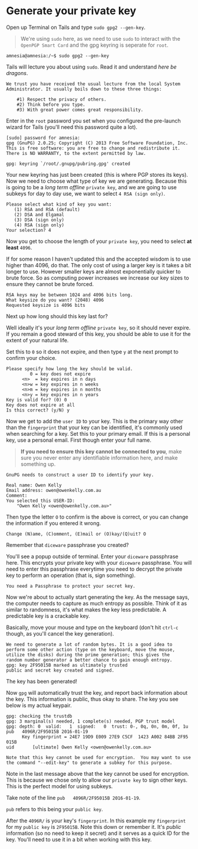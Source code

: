 # Generate your private key

Open up Terminal on Tails and type `sudo gpg2 --gen-key`.

> We're using `sudo` here, as we need to use `sudo` to interact with the `OpenPGP Smart Card` and the
 gpg keyring is seperate for `root`.

    amnesia@amnesia:/~$ sudo gpg2 --gen-key

Tails will lecture you about using `sudo`. Read it and understand *here be dragons*.

    We trust you have received the usual lecture from the local System
    Administrator. It usually boils down to these three things:

        #1) Respect the privacy of others.
        #2) Think before you type.
        #3) With great power comes great responsibility.

Enter in the `root` password you set when you configured the pre-launch wizard for Tails
 (you'll need this password quite a lot).

    [sudo] password for amnesia:
    gpg (GnuPG) 2.0.25; Copyright (C) 2013 Free Software Foundation, Inc.
    This is free software: you are free to change and redistribute it.
    There is NO WARRANTY, to the extent permitted by law.

    gpg: keyring `/root/.gnupg/pubring.gpg' created

Your new keyring has just been created (this is where PGP stores its keys). Now we need
to choose what type of key we are generating.
Because this is going to be a *long term offline* `private key`, and we are going to use
 subkeys for day to day use, we want to select `4 RSA (sign only)`.

    Please select what kind of key you want:
       (1) RSA and RSA (default)
       (2) DSA and Elgamal
       (3) DSA (sign only)
       (4) RSA (sign only)
    Your selection? 4

Now you get to choose the length of your `private key`, you need to select **at least** `4096`.

 If for some reason I haven't updated this and the accepted wisdom is to use higher than 4096, do that.
 The only cost of using a larger key is it takes a bit longer to use. However smaller keys are
 almost exponentially quicker to brute force. So as computing power increases we increase
  our key sizes to ensure they cannot be brute forced.

    RSA keys may be between 1024 and 4096 bits long.
    What keysize do you want? (2048) 4096
    Requested keysize is 4096 bits

Next up how long should this key last for?

Well ideally it's your *long term offline* `private key`, so it should never expire. If you remain a good steward of this
key, you should be able to use it for the extent of your natural life.

Set this to `0` so it does not expire, and then type `y` at the next prompt to confirm your choice.

    Please specify how long the key should be valid.
             0 = key does not expire
          <n>  = key expires in n days
          <n>w = key expires in n weeks
          <n>m = key expires in n months
          <n>y = key expires in n years
    Key is valid for? (0) 0
    Key does not expire at all
    Is this correct? (y/N) y

Now we get to add the `user ID` to your key. This is the primary way other than the `fingerprint` that your key can be
 identified, it's commonly used when searching for a key. Set this to your primary email. If this is a personal key, use a
 personal email. First though enter your full name.

> **If you need to ensure this key cannot be connected to you**, make sure you never enter any identifiable information here,
and make something up.

    GnuPG needs to construct a user ID to identify your key.

    Real name: Owen Kelly
    Email address: owen@owenkelly.com.au
    Comment:
    You selected this USER-ID:
        "Owen Kelly <owen@owenkelly.com.au>"

Then type the letter `O` to confirm is the above is correct, or you can change the information if you entered it wrong.

    Change (N)ame, (C)omment, (E)mail or (O)kay/(Q)uit? O

Remember that `diceware` passphrase you created?

 You'll see a popup outside of terminal. Enter your `diceware` passphrase here. This encrypts your private key with your
 `diceware` passphrase. You will need to enter this passphrase everytime you need to decrypt the private key
  to perform an operation (that is, sign something).

    You need a Passphrase to protect your secret key.


Now we're about to actually start generating the key. As the message says, the computer needs to capture as much
entropy as possible. Think of it as similar to randomness, it's what makes the key less predictable.
A predictable key is a crackable key.

Basically, move your mouse and type on the keyboard (don't hit `ctrl-c` though, as you'll cancel the key generation).

    We need to generate a lot of random bytes. It is a good idea to
    perform some other action (type on the keyboard, move the mouse,
    utilize the disks) during the prime generation; this gives the
    random number generator a better chance to gain enough entropy.
    gpg: key 2F95015B marked as ultimately trusted
    public and secret key created and signed.

The key has been generated!

Now `gpg` will automatically trust the key, and report back information about the key.
This information is public, thus okay to share. The key you see below is my actual keypair.

    gpg: checking the trustdb
    gpg: 3 marginal(s) needed, 1 complete(s) needed, PGP trust model
    gpg: depth: 0  valid:   1  signed:   0  trust: 0-, 0q, 0n, 0m, 0f, 1u
    pub   4096R/2F95015B 2016-01-19
          Key fingerprint = 24E7 19D9 E009 27E9 C5CF  1423 A002 84BB 2F95 015B
    uid       [ultimate] Owen Kelly <owen@owenkelly.com.au>

    Note that this key cannot be used for encryption.  You may want to use
    the command "--edit-key" to generate a subkey for this purpose.

Note in the last message above that the key cannot be used for encryption. This is because we chose only to allow our
`private key` to sign other keys. This is the perfect model for using subkeys.

Take note of the line `pub   4096R/2F95015B 2016-01-19`.

`pub` refers to this being your `public key`.

After the `4096R/` is your key's `fingerprint`. In this example my `fingerprint` for my `public key` is `2F95015B`.
 Note this down or remember it. It's *public* information (so no need to keep it secret) and it serves as a quick ID for
 the key. You'll need to use it in a bit when working with this key.

